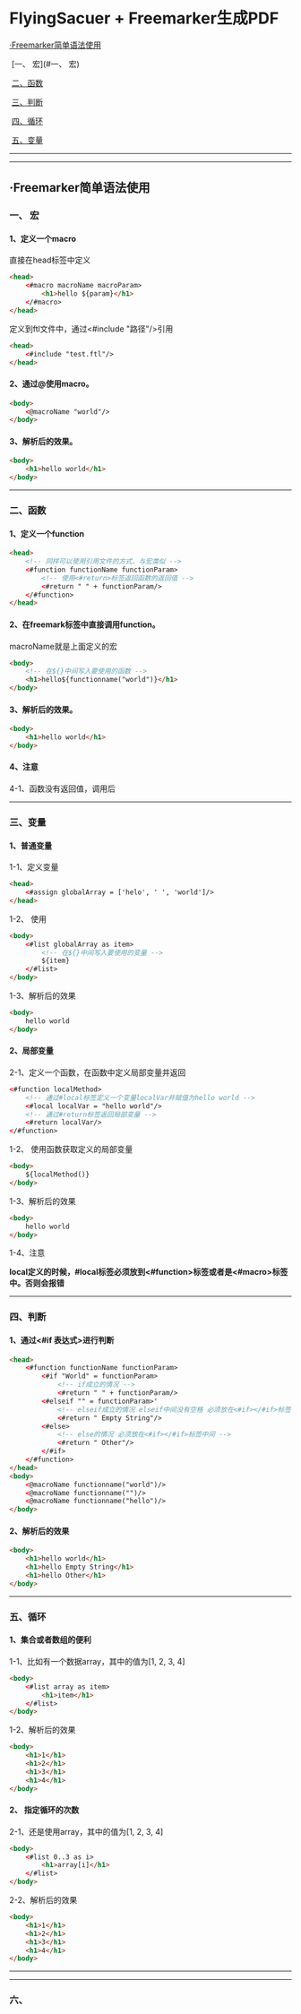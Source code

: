 # FlyingSacuer + Freemarker生成PDF 

[·Freemarker简单语法使用](#·Freemarker简单语法使用)

​	[一、 宏](#一、 宏)

​	[二、函数](二、函数)

​	[三、判断](#三、判断)

​	[四、循环](#四、循环)

​	[五、变量](#五、变量)

***

***

## ·Freemarker简单语法使用

### 一、 宏

#### 1、定义一个macro

直接在head标签中定义

```html
<head>
    <#macro macroName macroParam>
        <h1>hello ${param}</h1>
	</#macro>
</head>
```

定义到ftl文件中，通过<#include "路径"/>引用

```html
<head>
	<#include "test.ftl"/>
</head>
```

#### 2、通过@使用macro。

```html
<body>
	<@macroName "world"/>
</body>
```

#### 3、解析后的效果。

```html
<body>
	<h1>hello world</h1>
</body>
```



***



### 二、函数

#### 1、定义一个function

```html
<head>
    <!-- 同样可以使用引用文件的方式，与宏类似 -->
    <#function functionName functionParam>
        <!-- 使用<#return>标签返回函数的返回值 -->
        <#return " " + functionParam/>
	</#function>
</head>
```

#### 2、在freemark标签中直接调用function。

macroName就是上面定义的宏 

```html
<body>
    <!-- 在${}中间写入要使用的函数 -->
	<h1>hello${functionname("world")}</h1>
</body>
```

#### 3、解析后的效果。

```html
<body>
	<h1>hello world</h1>
</body>
```

#### 4、注意

4-1、函数没有返回值，调用后



***



### 三、变量

#### 1、普通变量

1-1、定义变量

```html
<head>
	<#assign globalArray = ['helo', ' ', 'world']/>
</head>
```

1-2、 使用

```html
<body>
    <#list globalArray as item>
        <!-- 在${}中间写入要使用的变量 -->
        ${item}
    </#list>
</body>
```

1-3、解析后的效果

```html
<body>
    hello world
</body>
```



#### 2、局部变量

2-1、定义一个函数，在函数中定义局部变量并返回

```html
<#function localMethod>
    <!-- 通过#local标签定义一个变量localVar并赋值为hello world -->
    <#local localVar = "hello world"/>
    <!-- 通过#return标签返回局部变量 -->
    <#return localVar/>
</#function>
```

1-2、 使用函数获取定义的局部变量

```html
<body>
    ${localMethod()}
</body>
```

1-3、解析后的效果

```html
<body>
    hello world
</body>
```

1-4、注意

**local定义的时候，#local标签必须放到<#function>标签或者是<#macro>标签中。否则会报错**



***

### 四、判断

#### 1、通过<#if  表达式>进行判断

```html
<head>
    <#function functionName functionParam>
        <#if "World" = functionParam>
            <!-- if成立的情况 -->
            <#return " " + functionParam/>
        <#elseif "" = functionParam>'
            <!-- elseif成立的情况 elseif中间没有空格 必须放在<#if></#if>标签中间 -->
            <#return " Empty String"/>
        <#else>
            <!-- else的情况 必须放在<#if></#if>标签中间 -->
            <#return " Other"/>
        </#if>
	</#function>
</head>
<body>
	<@macroName functionname("world")/>
    <@macroName functionname("")/>
    <@macroName functionname("hello")/>
</body>
```

#### 2、解析后的效果

```html
<body>
	<h1>hello world</h1>
	<h1>hello Empty String</h1>
	<h1>hello Other</h1>
</body>
```



***



### 五、循环

#### 1、集合或者数组的便利

1-1、比如有一个数据array，其中的值为[1, 2, 3, 4]

```html
<body>
    <#list array as item>
        <h1>item</h1>
    </#list>
</body>
```

1-2、解析后的效果

```html
<body>
    <h1>1</h1>
    <h1>2</h1>
    <h1>3</h1>
    <h1>4</h1>
</body>
```

#### 2、 指定循环的次数

2-1、还是使用array，其中的值为[1, 2, 3, 4]

```html
<body>
    <#list 0..3 as i>
        <h1>array[i]</h1>
    </#list>
</body>
```

2-2、解析后的效果

```html
<body>
    <h1>1</h1>
    <h1>2</h1>
    <h1>3</h1>
    <h1>4</h1>
</body>
```



***



***



### 六、

